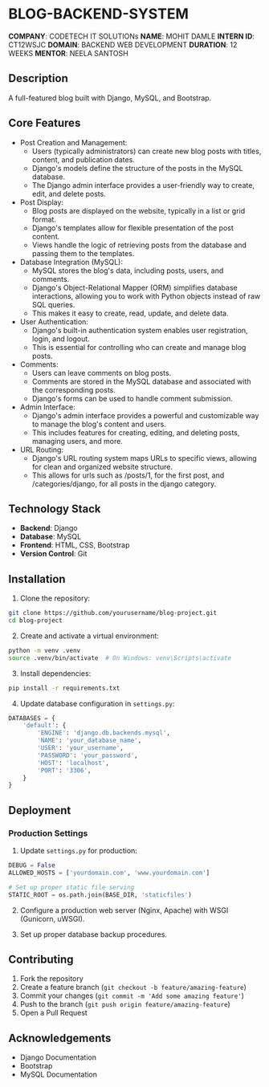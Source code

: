# BLOG-BACKEND-SYSTEM

**COMPANY**: CODETECH IT SOLUTIONs
**NAME**: MOHIT DAMLE
**INTERN ID**: CT12WSJC
**DOMAIN**: BACKEND WEB DEVELOPMENT
**DURATION**: 12 WEEKS
**MENTOR**: NEELA SANTOSH

## Description

A full-featured blog built with Django, MySQL, and Bootstrap.

## Core Features

- Post Creation and Management:
    - Users (typically administrators) can create new blog posts with titles, content, and publication dates.
    - Django's models define the structure of the posts in the MySQL database.
    - The Django admin interface provides a user-friendly way to create, edit, and delete posts.
- Post Display:
    - Blog posts are displayed on the website, typically in a list or grid format.
    - Django's templates allow for flexible presentation of the post content.
    - Views handle the logic of retrieving posts from the database and passing them to the templates.
- Database Integration (MySQL):
    - MySQL stores the blog's data, including posts, users, and comments.
    - Django's Object-Relational Mapper (ORM) simplifies database interactions, allowing you to work with Python objects instead of raw SQL queries.
    - This makes it easy to create, read, update, and delete data.
- User Authentication:
    - Django's built-in authentication system enables user registration, login, and logout.
    - This is essential for controlling who can create and manage blog posts.
- Comments:
    - Users can leave comments on blog posts.
    - Comments are stored in the MySQL database and associated with the corresponding posts.
    - Django's forms can be used to handle comment submission.
- Admin Interface:
    - Django's admin interface provides a powerful and customizable way to manage the blog's content and users.
    - This includes features for creating, editing, and deleting posts, managing users, and more.
- URL Routing:
    - Django's URL routing system maps URLs to specific views, allowing for clean and organized website structure.
    - This allows for urls such as /posts/1, for the first post, and /categories/django, for all posts in the django category.

## Technology Stack

- **Backend**: Django
- **Database**: MySQL
- **Frontend**: HTML, CSS, Bootstrap
- **Version Control**: Git


## Installation

1. Clone the repository:
```bash
git clone https://github.com/yourusername/blog-project.git
cd blog-project
```

2. Create and activate a virtual environment:
```bash
python -m venv .venv
source .venv/bin/activate  # On Windows: venv\Scripts\activate
```

3. Install dependencies:
```bash
pip install -r requirements.txt
```

4. Update database configuration in `settings.py`:
```python
DATABASES = {
    'default': {
        'ENGINE': 'django.db.backends.mysql',
        'NAME': 'your_database_name',
        'USER': 'your_username',
        'PASSWORD': 'your_password',
        'HOST': 'localhost',
        'PORT': '3306',
    }
}
```

## Deployment

### Production Settings

1. Update `settings.py` for production:
```python
DEBUG = False
ALLOWED_HOSTS = ['yourdomain.com', 'www.yourdomain.com']

# Set up proper static file serving
STATIC_ROOT = os.path.join(BASE_DIR, 'staticfiles')
```

2. Configure a production web server (Nginx, Apache) with WSGI (Gunicorn, uWSGI).

3. Set up proper database backup procedures.

## Contributing

1. Fork the repository
2. Create a feature branch (`git checkout -b feature/amazing-feature`)
3. Commit your changes (`git commit -m 'Add some amazing feature'`)
4. Push to the branch (`git push origin feature/amazing-feature`)
5. Open a Pull Request


## Acknowledgements

- Django Documentation
- Bootstrap
- MySQL Documentation